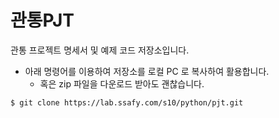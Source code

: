# 관통PJT

관통 프로젝트 명세서 및 예제 코드 저장소입니다.

- 아래 명령어를 이용하여 저장소를 로컬 PC 로 복사하여 활용합니다.
  - 혹은 zip 파일을 다운로드 받아도 괜찮습니다.

```
$ git clone https://lab.ssafy.com/s10/python/pjt.git
```